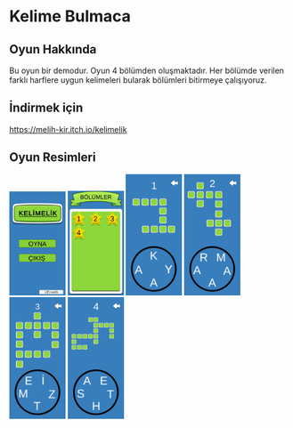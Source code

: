 
# Kelime Bulmaca

## Oyun Hakkında
Bu oyun bir demodur. Oyun 4 bölümden oluşmaktadır. Her bölümde verilen farklı harflere uygun kelimeleri bularak bölümleri bitirmeye çalışıyoruz.


## İndirmek için
https://melih-kir.itch.io/kelimelik

## Oyun Resimleri

<img src="./KelimeBulmaca/ReadMeAssets/game.jpg" alt="racegif" width="20%"/>
<img src="./KelimeBulmaca/ReadMeAssets/bölümler.jpg" alt="racegif" width="20%" />
<img src="./KelimeBulmaca/ReadMeAssets/bölüm1.jpg" alt="racegif" width="20%" />
<img src="./KelimeBulmaca/ReadMeAssets/bölüm2.jpg" alt="racegif" width="20%"/>
<img src="./KelimeBulmaca/ReadMeAssets/bölüm3.jpg" alt="racegif" width="20%"/>
<img src="./KelimeBulmaca/ReadMeAssets/bölüm4.jpg" alt="racegif" width="20%"/>
